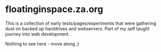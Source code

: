 floatinginspace.za.org
======================

This is a collection of early tests/pages/experiments that were gathering dust on backed up harddrives and webservers. Part of my self taught journey into web development.

Nothing to see here - move along ;)
